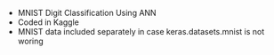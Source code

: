 - MNIST Digit Classification Using ANN
- Coded in Kaggle
- MNIST data included separately in case keras.datasets.mnist is not woring

